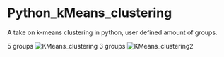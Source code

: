 # Python_kMeans_clustering
A take on k-means clustering in python, user defined amount of groups.

5 groups
![KMeans_clustering](https://user-images.githubusercontent.com/92677707/147641465-8dee340d-deed-43c5-88ab-e721c761499b.png)
3 groups
![KMeans_clustering2](https://user-images.githubusercontent.com/92677707/147641471-3a907f2c-3395-41b2-a0ef-c807b29e3244.png)
